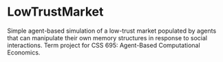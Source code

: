 LowTrustMarket
==============

Simple agent-based simulation of a low-trust market populated by agents that can manipulate their own memory structures in response to social interactions.  Term project for CSS 695: Agent-Based Computational Economics. 
